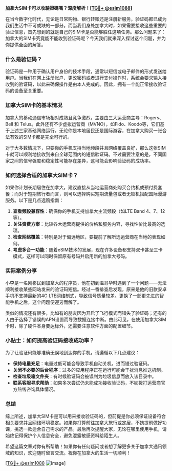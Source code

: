 **加拿大SIM卡可以收驗證碼嗎？深度解析！[[TG💪+ @esim1088](https://t.me/s/esim1088)]**

在当今数字化时代，无论是日常购物、银行转账还是注册新服务，验证码都已成为我们生活中不可或缺的一部分。而当我们身处加拿大时，如果需要接收这些重要的验证信息，首先想到的就是自己的SIM卡是否能够胜任这项任务。那么问题来了：加拿大的SIM卡究竟能不能收到验证码呢？今天我们就来深入探讨这个问题，并为你提供全面的解答。

### 什么是验证码？

验证码是一种用于确认用户身份的技术手段，通常以短信或电子邮件的形式发送给用户。当我们在网上注册账户、更改密码或者进行支付操作时，系统会要求输入接收到的验证码，以此来确保操作是由本人完成的。因此，拥有一个能正常接收验证码的设备至关重要。

### 加拿大SIM卡的基本情况

加拿大的移动通信市场相对成熟且竞争激烈，主要由三大运营商主导：Rogers、Bell 和 Telus。此外还有不少虚拟运营商（MVNO），如Fido、Koodo等，它们基于上述三家基础网络运行。无论你是本地居民还是国际游客，在加拿大购买一张合法有效的SIM卡都是完全可行的。

对于大多数情况下，只要你的手机支持当地频段并且网络覆盖良好，那么这张SIM卡就可以顺利地接收到来自全球范围内的短信验证码。不过需要注意的是，不同国家之间的信号强度和稳定性可能存在差异，这可能会影响验证码的成功率。

### 如何选择合适的加拿大SIM卡？

如果你计划长期居住在加拿大，建议直接从当地运营商处购买合约机或预付费套餐；而对于短期旅行者而言，则可以选择购买短期流量包或者无锁机搭配国际漫游服务。以下是几点选购指南：

1. **查看频段兼容性**：确保你的手机支持加拿大主流频段（如LTE Band 4、7、12等）。
2. **关注资费方案**：比较各大运营商提供的价格和服务内容，寻找性价比最高的选项。
3. **检查网络覆盖**：特别是对于偏远地区，要提前了解所选运营商在当地的表现如何。
4. **考虑多合一功能**：随着eSIM技术的发展，现在许多设备都支持双卡甚至三卡模式，这样可以同时保留原有号码并启用新的加拿大号码。

### 实际案例分享

小李是一名刚移民到加拿大的程序员，他在初到温哥华时遇到了一个问题——无法顺利接收某些网站发来的验证码短信。经过一番排查后发现，原来是他的旧款安卓手机不支持最新的4G LTE网络制式，导致信号质量较差。更换了一部更先进的智能手机之后，这个问题便迎刃而解了。

类似的情况还有很多，比如有的朋友因为开启了飞行模式而错失了验证码；还有的人由于选择了错误的APN设置而导致数据连接中断。由此可见，在使用加拿大SIM卡时，除了硬件本身要达标外，还需要注意软件方面的配置细节。

### 小贴士：如何提高验证码接收成功率？

为了让验证码能够准确无误地到达你的手机，请遵循以下几点建议：

- **保持电量充足**：电量过低可能会导致手机自动关机，进而错过验证码。
- **关闭不必要的后台程序**：过多的应用程序正在运行可能会干扰消息推送机制。
- **检查垃圾箱文件夹**：有时候验证码会被误判为垃圾信息而放入该目录中。
- **联系客服寻求帮助**：如果多次尝试仍未能成功接收验证码，不妨拨打运营商官方热线咨询具体情况。

### 总结

综上所述，加拿大SIM卡是可以用来接收验证码的，但前提是你必须保证设备符合相关要求并且网络环境稳定。如果你打算前往加拿大旅行或定居，不妨提前做好功课，挑选一款适合自己需求的产品。最后再次提醒大家，无论在哪里使用手机，请始终记得保护个人信息安全，避免泄露敏感资料给陌生人。

希望这篇文章对你有所帮助！如果你有任何疑问或者想了解更多关于加拿大通讯领域的知识，欢迎随时留言交流。祝你在加拿大的生活一切顺利！

[[TG💪+ @esim1088](https://t.me/s/esim1088) ![Image](https://i.postimg.cc/4NQfJmqS/Snipaste-2025-05-13-00-14-12.png)]